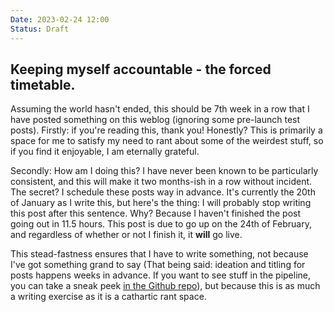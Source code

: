 ```yaml
---
Date: 2023-02-24 12:00
Status: Draft
---
```


## Keeping myself accountable - the forced timetable.

Assuming the world hasn't ended, this should be 7th week in a row that I have posted something on this weblog (ignoring some pre-launch test posts). Firstly: if you're reading this, thank you! Honestly? This is primarily a space for me to satisfy my need to rant about some of the weirdest stuff, so if you find it enjoyable, I am eternally grateful.

Secondly: How am I doing this? I have never been known to be particularly consistent, and this will make it two months-ish in a row without incident. The secret? I schedule these posts way in advance. It's currently the 20th of January as I write this, but here's the thing: I will probably stop writing this post after this sentence. Why? Because I haven't finished the post going out in 11.5 hours. This post is due to go up on the 24th of February, and regardless of whether or not I finish it, it **will** go live.

This stead-fastness ensures that I have to write something, not because I've got something grand to say (That being said: ideation and titling for posts happens weeks in advance. If you want to see stuff in the pipeline, you can take a sneak peek [in the Github repo](https://snpy.tech/github)), but because this is as much a writing exercise as it is a cathartic rant space.